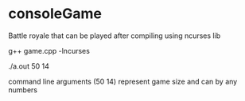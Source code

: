 # consoleGame
Battle royale that can be played after compiling using ncurses lib

g++ game.cpp -lncurses

./a.out 50 14

command line arguments (50 14) represent game size and can by any numbers
